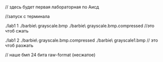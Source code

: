 // здесь будет первая лабораторная по Аисд

//запуск с терминала


./lab1 1 ./barbie\ grayscale.bmp ./barbie\ grayscale.bmp.compressed
//это чтоб сжать 

./lab1 2 ./barbie\ grayscale.bmp.compressed ./barbie\ grayscale1.bmp 
// это чтоб разжать

// наше бмп 24 бита raw-format (несжатое)